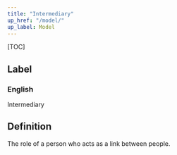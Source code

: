 ```yaml
---
title: "Intermediary"
up_href: "/model/"
up_label: Model
---
```


[TOC]

## Label

### English
Intermediary


## Definition
The role of a person who acts as a link between people. 


    
